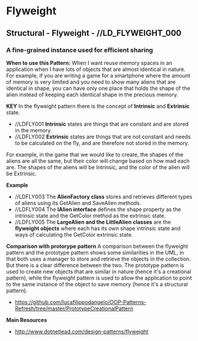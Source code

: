 # Flyweight
## Structural - Flyweight -  //LD_FLYWEIGHT_000
###  A fine-grained instance used for efficient sharing

**When to use this Pattern:** 
When I want reuse memory spaces in an application when I have lots of objects that are almost identical in nature. For example, if you are writing a game for a smartphone where the amount of memory is very limited and you need to show many aliens that are identical in shape, you can have only one place that holds the shape of the alien instead of keeping each identical shape in the precious memory. 

**KEY**
In the flyweight pattern there is the concept of **Intrinsic** and **Extrinsic** state. 
- //LDFLY001 **Intrinsic** states are things that are constant and are stored in the memory. 
- //LDFLY002 **Extrinsic** states are things that are not constant and needs to be calculated on the fly, and are therefore not stored in the memory.                                                                                                                  

For example, in the game that we would like to create, the shapes of the aliens are all the same, but their color will change based on how mad each are. The shapes of the aliens will be Intrinsic, and the color of the alien will be Extrinsic. 

**Example**
- //LDFLY003 The **AlienFactory class** stores and retrieves different types of aliens using its GetAlien and SaveAlien methods.
- //LDFLY004 The **IAlien interface** defines the shape property as the intrinsic state and the GetColor method as the extrinsic state.
- //LDFLY005 The **LargeAlien and the LittleAlien classes** are the **flyweight objects** where each has its own shape intrinsic state and ways of calculating the GetColor extrinsic state.

**Comparison with protorype pattern**
A comparison between the flyweight pattern and the prototype pattern shows some similarities in the UML, in that both uses a manager to store and retrieve the objects in the collection. But there is a clear difference between the two. The prototype pattern is used to create new objects that are similar in nature (hence it's a creational pattern), while the flyweight pattern is used to allow the application to point to the same instance of the object to save memory (hence it's a structural pattern).
- https://github.com/lucafilippodangelo/OOP-Patterns-Refresh/tree/master/PrototypeCreationalPattern



**Main Resources**
- http://www.dotnetlead.com/design-patterns/flyweight